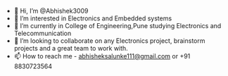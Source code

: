 - 👋 Hi, I’m @Abhishek3009
- 👀 I’m interested in Electronics and Embedded systems
- 🌱 I’m currently in College of Engineering,Pune studying Electronics and Telecommunication
- 💞️ I’m looking to collaborate on any Electronics project, brainstorm projects and a great team to work with.
- 📫 How to reach me - abhisheksalunke111@gmail.com or +91 8830723564

<!---
Abhishek3009/Abhishek3009 is a ✨ special ✨ repository because its `README.md` (this file) appears on your GitHub profile.
You can click the Preview link to take a look at your changes.
--->
